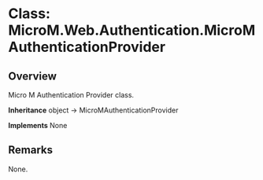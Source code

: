 # Class: MicroM.Web.Authentication.MicroMAuthenticationProvider
## Overview
Micro M Authentication Provider class.

**Inheritance**
object -> MicroMAuthenticationProvider

**Implements**
None

## Remarks
None.

